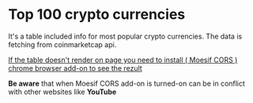 # Top 100 crypto currencies 
It's a table included info for most popular crypto currencies. The data is fetching from coinmarketcap api. 

[If the table doesn't render on page you need to install ( Moesif CORS ) chrome browser add-on to see the rezult](https://chrome.google.com/webstore/detail/moesif-orign-cors-changer/digfbfaphojjndkpccljibejjbppifbc)
 
 **Be aware** that when Moesif CORS add-on is turned-on can be in conflict with other websites like **YouTube** 
